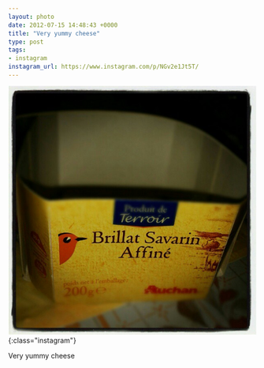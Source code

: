 ```yaml
---
layout: photo
date: 2012-07-15 14:48:43 +0000
title: "Very yummy cheese"
type: post
tags:
- instagram
instagram_url: https://www.instagram.com/p/NGv2e1Jt5T/
---
```


![Instagram - NGv2e1Jt5T](/img/NGv2e1Jt5T.jpg){:class="instagram"}

Very yummy cheese
